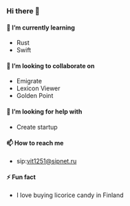 ### Hi there 👋

#### 🌱 I’m currently learning

* Rust
* Swift

#### 👯 I’m looking to collaborate on
* Emigrate
* Lexicon Viewer
* Golden Point

#### 🤔 I’m looking for help with
* Create startup

#### 📫 How to reach me

* sip:vit1251@sipnet.ru

#### ⚡ Fun fact

* I love buying licorice candy in Finland


